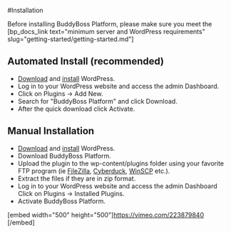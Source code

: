 #Installation

Before installing BuddyBoss Platform, please make sure you meet the [bp_docs_link text="minimum server and WordPress requirements" slug="getting-started/getting-started.md"]

Automated Install (recommended)<a name="Automated-Install-(recommended)"></a>
-------------------------------

*   [Download](https://wordpress.org/download/) and [install](https://wordpress.org/support/article/how-to-install-wordpress/) WordPress.
*   Log in to your WordPress website and access the admin Dashboard.
*   Click on Plugins -> Add New.
*   Search for "BuddyBoss Platform" and click Download.
*   After the quick download click Activate.

Manual Installation<a name="Manual-Installation"></a>
-------------------

*   [Download](https://wordpress.org/download/) and [install](https://codex.wordpress.org/Installing_WordPress) WordPress.
*   Download BuddyBoss Platform.
*   Upload the plugin to the wp-content/plugins folder using your favorite FTP program (ie [FileZilla](https://filezilla-project.org/), [Cyberduck](https://cyberduck.io/), [WinSCP](https://winscp.net/) etc.).
*   Extract the files if they are in zip format.
*   Log in to your WordPress website and access the admin Dashboard  
    Click on Plugins -> Installed Plugins.
*   Activate BuddyBoss Platform.

[embed width="500" height="500"]https://vimeo.com/223879840 [/embed]
